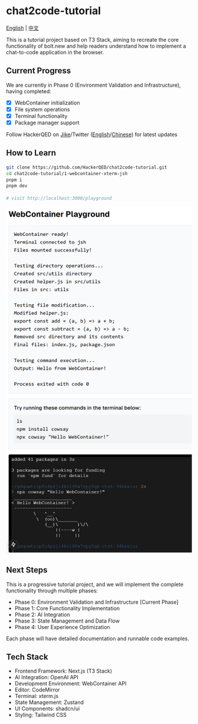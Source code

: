 # chat2code-tutorial

[English](./README.md) | [中文](./README.zh.md)

This is a tutorial project based on T3 Stack, aiming to recreate the core functionality of bolt.new and help readers understand how to implement a chat-to-code application in the browser.

## Current Progress

We are currently in Phase 0 (Environment Validation and Infrastructure), having completed:

- [x] WebContainer initialization
- [x] File system operations
- [x] Terminal functionality
- [x] Package manager support

Follow HackerQED on [Jike](https://m.okjike.com/users/C4A32452-F5EE-48CF-B522-24D68EEA1662)/Twitter ([English](https://x.com/HackerQED)/[Chinese](https://x.com/HackerQEDCN)) for latest updates

## How to Learn

```bash
git clone https://github.com/HackerQED/chat2code-tutorial.git
cd chat2code-tutorial/1-webcontainer-xterm-jsh
pnpm i
pnpm dev

# visit http://localhost:3000/playground
```

![assets/1-demo.png](assets/1-demo.png)

## Next Steps

This is a progressive tutorial project, and we will implement the complete functionality through multiple phases:

- Phase 0: Environment Validation and Infrastructure [Current Phase]
- Phase 1: Core Functionality Implementation
- Phase 2: AI Integration
- Phase 3: State Management and Data Flow
- Phase 4: User Experience Optimization

Each phase will have detailed documentation and runnable code examples.

## Tech Stack

- Frontend Framework: Next.js (T3 Stack)
- AI Integration: OpenAI API
- Development Environment: WebContainer API
- Editor: CodeMirror
- Terminal: xterm.js
- State Management: Zustand
- UI Components: shadcn/ui
- Styling: Tailwind CSS
